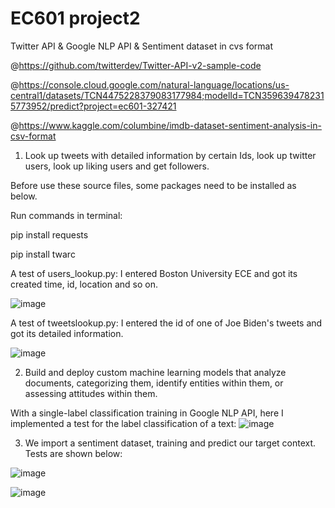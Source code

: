 # EC601 project2
Twitter API & Google NLP API & Sentiment dataset in cvs format

@https://github.com/twitterdev/Twitter-API-v2-sample-code

@https://console.cloud.google.com/natural-language/locations/us-central1/datasets/TCN4475228379083177984;modelId=TCN3596394782315773952/predict?project=ec601-327421

@https://www.kaggle.com/columbine/imdb-dataset-sentiment-analysis-in-csv-format

1. Look up tweets with detailed information by certain Ids, look up  twitter users, look up liking users
and get followers.

Before use these source files, some packages need to be installed as below.

Run commands in terminal:

pip install requests

pip install twarc

A test of users_lookup.py: I entered Boston University ECE and got its created time, id, location and so on.

![image](https://user-images.githubusercontent.com/80809231/134821163-a5daf795-709f-4222-8e2e-716c56a74519.png)

A test of tweetslookup.py: I entered the id of one of Joe Biden's tweets and got its detailed information.

![image](https://user-images.githubusercontent.com/80809231/134821795-2d51170e-2bd1-489c-8c04-7e35c2ee2654.png)

2. Build and deploy custom machine learning models that analyze documents, categorizing them, identify entities within them, or assessing attitudes within them.

With a single-label classification training in Google NLP API, here I implemented a test for the label classification of a text:
![image](https://user-images.githubusercontent.com/80809231/135372330-ce79182f-8d5d-4594-aaea-fcbb582b226f.png)

3. We import a sentiment dataset, training and predict our target context. Tests are shown below:

![image](https://user-images.githubusercontent.com/80809231/136705664-87470da3-664e-4157-9559-5d802de026ac.png)

![image](https://user-images.githubusercontent.com/80809231/136705694-720e0bb4-32b2-420d-9f27-018842fc7973.png)

